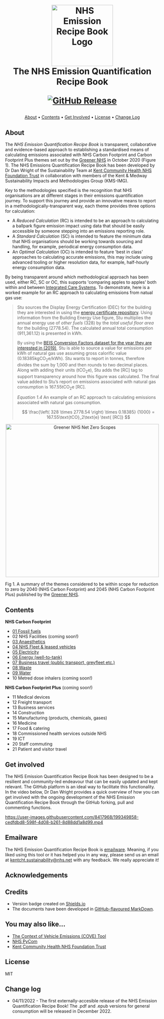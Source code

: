 <h1 align="center">
  <br>
  <img src="https://github.com/danwrisar/KMSIMG_NHS_EmissionsCookbook/blob/main/Images/recipebook.png" alt="NHS Emission Recipe Book Logo" width="200">
  <br>
  The NHS Emission Quantification Recipe Book
  <br>

[![GitHub Release](https://img.shields.io/badge/Version-v1.0_22%2F23-blue)]()  
</h1>

<p align="center">
  <a href="#about">About</a> •
  <a href="#contents">Contents</a> •
  <a href="#get-involved">Get Involved</a> •
  <a href="#license">License</a> •
  <a href="#change-log">Change Log</a>
</p>

## About

The *NHS Emission Quantification Recipe Book* is transparent, collaborative and evidence-based approach to establishing a standardised means of calculating emissions associated with NHS Carbon Footprint and Carbon Footprint Plus themes set out by the [Greener NHS](https://www.england.nhs.uk/greenernhs/) in October 2020 (Figure 1). The NHS Emissions Quantification Recipe Book has been developed by Dr Dan Wright of the Sustainability Team at [Kent Community Health NHS Foundation Trust](https://www.kentcht.nhs.uk/) in collaboration with members of the Kent & Medway Sustainability Impacts and Methodologies Group (KMS-IMG).

Key to the methodologies specified is the recognition that NHS organisations are at different stages in their emissions quantification journey. To support this journey and provide an innovative means to report in a methodologically-transparent way, each theme provides three options for calculation:

* A *Reduced Calculation* (RC) is intended to be an approach to calculating a ballpark figure emission impact using data that should be easily accessible by someone stepping into an emissions reporting role.
* A *Standard Calculation* (SC) is intended to feature the minimum data that NHS organisations should be working towards sourcing and handling, for example, periodical energy consumption data.
* An *Optimal Calculation* (OC) is intended to feature 'best in class' approaches to calculating accurate emissions, this may include using advanced tooling or higher resolution data, for example, half-hourly energy consumption data.

By being transparent around which methodological approach has been used, either RC, SC or OC, this supports 'comparing apples to apples' both within and between [Integrated Care Systems](https://www.england.nhs.uk/integratedcare/what-is-integrated-care/). To demonstrate, here is a worked example for an RC approach to calculating emissions from natual gas use:

> Stu sources the Display Energy Certification (DEC) for the building they are interested in using the [energy certificate repository](https://www.gov.uk/find-energy-certificate). Using information from the Building Energy Use figure, Stu multiplies the annual energy use of *other fuels* (328) by the *total useful floor area* for the building (2778.54). The calculated annual total consumption (911,361.12) is presented in kWh. 
>
> By using the [BEIS Conversion Factors dataset for the year they are interested in (2019)](https://www.gov.uk/government/publications/greenhouse-gas-reporting-conversion-factors-2019), Stu is able to source a value for emissions per kWh of natural gas use assuming gross calorific value (0.18385kgCO<sub>2</sub>e/kWh). Stu wants to report in tonnes, therefore divides the sum by 1,000 and then rounds to two decimal places. Along with adding their units (tCO<sub>2</sub>e), Stu adds the [RC] tag to support transparency around how this figure was calculated. The final value added to Stu’s report on emissions associated with natural gas consumption is 167.55tCO<sub>2</sub>e [RC].
>
> *Equation 1.4* An example of an RC approach to calculating emissions associated with natural gas consumption.
>
> $$ 
> \frac{\left( 328 \times 2778.54 \right) \times 0.18385}
> {1000} = 167.55\text{tCO}_2\text{e} \text{ [RC]}
> $$

<p align="center">
    <img src="https://github.com/danwrisar/KMSIMG_NHS_EmissionsCookbook/blob/main/Images/NZR-Scopes.png" alt="Greener NHS Net Zero Scopes" width="500">
</p>

Fig 1. A summary of the themes considered to be within scope for reduction to zero by 2040 (NHS Carbon Footprint) and 2045 (NHS Carbon Footprint Plus) published by the [Greener NHS](https://www.england.nhs.uk/greenernhs/a-net-zero-nhs/).

## Contents 

**NHS Carbon Footprint**
* [01 Fossil fuels](/Chapters/001_kmsimg_fossilfuels.md)
* 02 NHS Facilities (coming soon!)
* [03 Anaesthetics](/Chapters/003_kmsimg_anaesthetics.md)
* [04 NHS Fleet & leased vehicles](/Chapters/004_kmsimg_fleet.md)
* [05 Electricity](/Chapters/005_kmsimg_electricity.md)
* [06 Energy (well-to-tank)](/Chapters/006_kmsimg_welltotank.md)
* [07 Business travel (public transport, greyfleet etc.)](/Chapters/007_kmsimg_businesstravel.md)
* [08 Waste](/Chapters/008_kmsimg_waste.md)
* [09 Water](/Chapters/009_kmsimg_water.md)
* 10 Metred dose inhalers (coming soon!)

**NHS Carbon Footprint Plus** (coming soon!)
* 11 Medical devices
* 12 Freight transport
* 13 Business services
* 14 Construction
* 15 Manufacturing (products, chemicals, gases)
* 16 Medicine
* 17 Food & catering
* 18 Commissioned health services outside NHS
* 19 ICT
* 20 Staff commuting
* 21 Patient and visitor travel

## Get involved

The NHS Emission Quantification Recipe Book has been designed to be a resilient and community-led endeavour that can be easily updated and kept relevant. The GitHub platform is an ideal way to facilitate this functionality. In the video below, Dr Dan Wright provides a quick overview of how you can get involved with the ongoing development of the NHS Emission Quantification Recipe Book through the GitHub forking, pull and commenting functions.

https://user-images.githubusercontent.com/8417968/199349858-cedfdbd8-598f-4d08-b261-8d88dd1a8d99.mp4

## Emailware

The NHS Emission Quantification Recipe Book is [emailware](https://en.wiktionary.org/wiki/emailware). Meaning, if you liked using this tool or it has helped you in any way, please send us an email at <kentcht.sustainability@nhs.net> with any feedback. We really appreciate it!

## Acknowledgements




## Credits

- Version badge created on [Shields.io](https://shields.io/)
- The documents have been developed in [GitHub-flavoured MarkDown](https://github.github.com/gfm/). 

## You may also like...

- [The Context of Vehicle Emissions (COVE) Tool](https://github.com/dvsa)
- [NHS PyCom](https://github.com/nhs-pycom/nhs.pycom)
- [Kent Community Health NHS Foundation Trust](https://kentcht.nhs.uk)

## License

MIT

## Change log

* 04/11/2022 - The first externally-accesible release of the NHS Emission Quantification Recipe Book! The .pdf and .epub versions for general consumption will be released in December 2022. 
